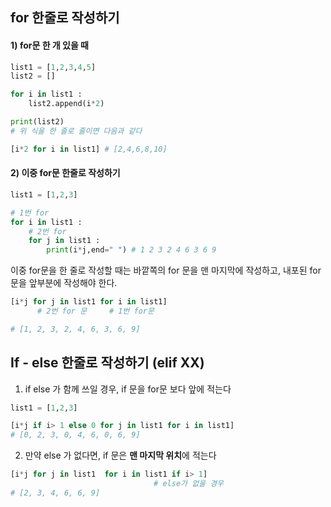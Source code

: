 ## for 한줄로 작성하기

#### 1) for문 한 개 있을 때

```python
list1 = [1,2,3,4,5]
list2 = []

for i in list1 :
    list2.append(i*2)

print(list2)
# 위 식을 한 줄로 줄이면 다음과 같다

[i*2 for i in list1] # [2,4,6,8,10]
```

####  

####  

#### 2) 이중 for문 한줄로 작성하기

```python
list1 = [1,2,3]

# 1번 for
for i in list1 :
    # 2번 for
    for j in list1 :
        print(i*j,end=" ") # 1 2 3 2 4 6 3 6 9
```

이중 for문을 한 줄로 작성할 때는 바깥쪽의 for 문을 맨 마지막에 작성하고, 내포된 for문을 앞부분에 작성해야 한다.

```python
[i*j for j in list1 for i in list1]
      # 2번 for 문     # 1번 for문

# [1, 2, 3, 2, 4, 6, 3, 6, 9]
```

##  

## If - else 한줄로 작성하기 (elif XX)

1) if else 가 함께 쓰일 경우, if 문을 for문 보다 앞에 적는다

```python
list1 = [1,2,3]

[i*j if i> 1 else 0 for j in list1 for i in list1]
# [0, 2, 3, 0, 4, 6, 0, 6, 9]
```

 

2) 만약 else 가 없다면, if 문은 **맨 마지막 위치**에 적는다

```python
[i*j for j in list1  for i in list1 if i> 1]
                                # else가 없을 경우
# [2, 3, 4, 6, 6, 9]
```
